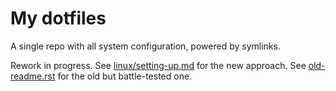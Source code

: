 # My dotfiles

A single repo with all system configuration, powered by symlinks.

Rework in progress. See [linux/setting-up.md](linux/setting-up.md) for the new approach. See [old-readme.rst](old-readme.rst) for the old but battle-tested one.
